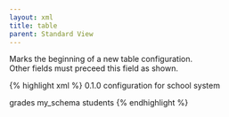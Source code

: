 ```yaml
---
layout: xml
title: table
parent: Standard View
---
```

Marks the beginning of a new table configuration.\
Other fields must preceed this field as shown.

{% highlight xml %}
<root>
    <meta>
        <version>0.1.0</version>
        <description>configuration for school system</description>
    </meta>
    <searches>
        <search>
            <name>grades</name>
            <schema>my_schema</schema> <!-- if multiple schemas  -->
              <tables>
                <table>
                    <name>students</name>
{% endhighlight %}


